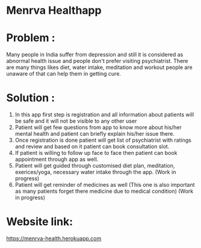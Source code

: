 # Menrva Healthapp

# Problem : 
Many people in India suffer from depression and still it is considered as abnormal health issue and people don't prefer visiting psychiatrist. There are many things likes diet, water intake, meditation and workout people are unaware of that can help them in getting cure.

# Solution :
1. In this app first step is registration and all information about patients will be safe and it will not be visible to any other user
2. Patient will get few questions from app to know more about his/her mental health and patient can briefly explain his/her issue there.
3. Once registration is done patient will get list of psychiatrist with ratings and review and based on it patient can book consultation slot.
4. If patient is willing to follow up face to face then patient can book appointment through app as well.
5. Patient will get guided through customised diet plan, meditation, exerices/yoga, necessary water intake through the app. (Work in progress)
6. Patient will get reminder of medicines as well (This one is also important as many patients forget there medicine due to medical condition) (Work in progress)

# Website link:
https://menrva-health.herokuapp.com
